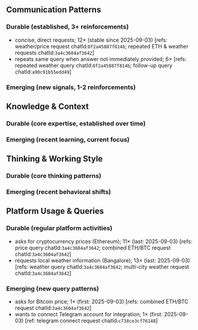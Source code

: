 ## Communication Patterns
### Durable (established, 3+ reinforcements)
- concise, direct requests; 12× (stable since 2025-09-03) [refs: weather/price request chatId:`0f2a45887f814b`; repeated ETH & weather requests chatId:`3a4c3604af3642`]
- repeats same query when answer not immediately provided; 6× [refs: repeated weather query chatId:`0f2a45887f814b`; follow-up query chatId:`a90c91b55edd49`]

### Emerging (new signals, 1-2 reinforcements)

## Knowledge & Context
### Durable (core expertise, established over time)

### Emerging (recent learning, current focus)

## Thinking & Working Style
### Durable (core thinking patterns)

### Emerging (recent behavioral shifts)

## Platform Usage & Queries
### Durable (regular platform activities)
- asks for cryptocurrency prices (Ethereum); 11× (last: 2025-09-03) [refs: price query chatId:`3a4c3604af3642`; combined ETH/BTC request chatId:`3a4c3604af3642`]
- requests local weather information (Bangalore); 13× (last: 2025-09-03) [refs: weather query chatId:`3a4c3604af3642`; multi-city weather request chatId:`3a4c3604af3642`]

### Emerging (new query patterns)
- asks for Bitcoin price; 1× (first: 2025-09-03) [refs: combined ETH/BTC request chatId:`3a4c3604af3642`]
- wants to connect Telegram account for integration; 1× (first: 2025-09-03) [ref: telegram connect request chatId:`c738ce3cf76148`]